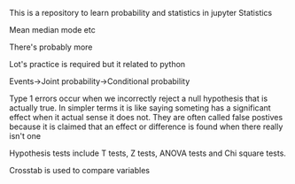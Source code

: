 This is a repository to learn probability and statistics in jupyter
Statistics 

Mean median mode etc

There's probably more

Lot's practice is required but it related to python <br>

Events->Joint probability->Conditional probability

Type 1 errors occur when we incorrectly reject a null hypothesis that is actually true. In simpler terms it is like saying someting has a significant effect when it actual sense it does not. They are often called false postives because it is claimed that an effect or difference is found when there really isn't one

Hypothesis tests include T tests, Z tests, ANOVA tests  and  Chi square tests.

Crosstab is used to compare variables
